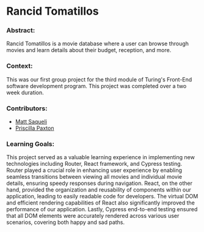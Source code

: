 # Rancid Tomatillos

### Abstract:
[//]: <> (Briefly describe what you built and its features. What problem is the app solving? How does this application solve that problem?)
Rancid Tomatillos is a movie database where a user can browse through movies and learn details about their budget, reception, and more.

### Context:
[//]: <> (Give some context for the project here. How long did you have to work on it? How far into the Turing program are you?)
This was our first group project for the third module of Turing's Front-End software development program. This project was completed over a two week duration.

### Contributors:
[//]: <> (Who worked on this application? Link to their LinkedIn.)
- [Matt Saqueli](https://www.linkedin.com/in/mattheus-saqueli-409813250/)
- [Priscilla Paxton](https://www.linkedin.com/in/priscilla-paxton-9175bb199/)


### Learning Goals:
[//]: <> 
This project served as a valuable learning experience in implementing new technologies including Router, React framework, and Cypress testing. Router played a crucial role in enhancing user experience by enabling seamless transitions between viewing all movies and individual movie details, ensuring speedy responses during navigation. React, on the other hand, provided the organization and reusability of components within our application, leading to easily readable code for developers. The virtual DOM and efficient rendering capabilities of React also significantly improved the performance of our application. Lastly, Cypress end-to-end testing ensured that all DOM elements were accurately rendered across various user scenarios, covering both happy and sad paths.
